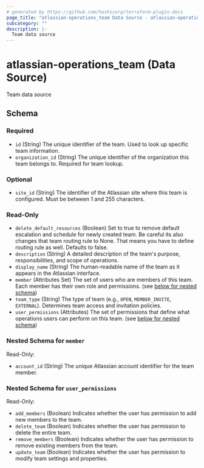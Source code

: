 ```yaml
---
# generated by https://github.com/hashicorp/terraform-plugin-docs
page_title: "atlassian-operations_team Data Source - atlassian-operations"
subcategory: ""
description: |-
  Team data source
---
```


# atlassian-operations_team (Data Source)

Team data source



<!-- schema generated by tfplugindocs -->
## Schema

### Required

- `id` (String) The unique identifier of the team. Used to look up specific team information.
- `organization_id` (String) The unique identifier of the organization this team belongs to. Required for team lookup.

### Optional

- `site_id` (String) The identifier of the Atlassian site where this team is configured. Must be between 1 and 255 characters.

### Read-Only

- `delete_default_resources` (Boolean) Set to true to remove default escalation and schedule for newly created team. Be careful its also changes that team routing rule to None. That means you have to define routing rule as well. Defaults to false.
- `description` (String) A detailed description of the team's purpose, responsibilities, and scope of operations.
- `display_name` (String) The human-readable name of the team as it appears in the Atlassian interface.
- `member` (Attributes Set) The set of users who are members of this team. Each member has their own role and permissions. (see [below for nested schema](#nestedatt--member))
- `team_type` (String) The type of team (e.g., `OPEN`, `MEMBER_INVITE`, `EXTERNAL`). Determines team access and invitation policies.
- `user_permissions` (Attributes) The set of permissions that define what operations users can perform on this team. (see [below for nested schema](#nestedatt--user_permissions))

<a id="nestedatt--member"></a>
### Nested Schema for `member`

Read-Only:

- `account_id` (String) The unique Atlassian account identifier for the team member.


<a id="nestedatt--user_permissions"></a>
### Nested Schema for `user_permissions`

Read-Only:

- `add_members` (Boolean) Indicates whether the user has permission to add new members to the team.
- `delete_team` (Boolean) Indicates whether the user has permission to delete the entire team.
- `remove_members` (Boolean) Indicates whether the user has permission to remove existing members from the team.
- `update_team` (Boolean) Indicates whether the user has permission to modify team settings and properties.
